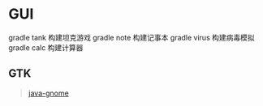 # GUI

gradle tank 构建坦克游戏
gradle note 构建记事本
gradle virus 构建病毒模拟
gradle calc 构建计算器

## GTK
> [java-gnome](http://java-gnome.sourceforge.net/README.html)


